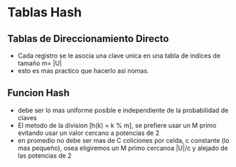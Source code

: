 # Tablas Hash

## Tablas de Direccionamiento Directo

* Cada registro se le asocia una clave unica en una tabla de indices de tamaño m= |U|
* esto es mas practico que hacerlo asi nomas.

## Funcion Hash
+ debe ser lo mas uniforme posible e independiente de la probabilidad de claves
+ El metodo de la division [h(k) = k % m], se prefiere usar un M primo evitando usar un valor cercano a potencias de 2
+ en promedio no debe ser mas de C coliciones por celda, c constante (lo mas pequeño), osea eligiremos un M primo cercanoa |U|/c y alejado de las potencias de 2
